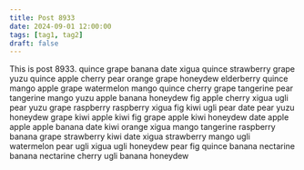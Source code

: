 ```yaml
---
title: Post 8933
date: 2024-09-01 12:00:00
tags: [tag1, tag2]
draft: false
---
```

This is post 8933.
quince
grape
banana
date
xigua
quince
strawberry
grape
yuzu
quince
apple
cherry
pear
orange
grape
honeydew
elderberry
quince
mango
apple
grape
watermelon
mango
quince
cherry
grape
tangerine
pear
tangerine
mango
yuzu
apple
banana
honeydew
fig
apple
cherry
xigua
ugli
pear
yuzu
grape
raspberry
raspberry
xigua
fig
kiwi
ugli
pear
date
pear
yuzu
honeydew
grape
kiwi
apple
kiwi
fig
grape
apple
kiwi
honeydew
date
apple
apple
apple
banana
date
kiwi
orange
xigua
mango
tangerine
raspberry
banana
grape
strawberry
kiwi
date
xigua
strawberry
mango
ugli
watermelon
pear
ugli
xigua
ugli
honeydew
pear
fig
quince
banana
nectarine
banana
nectarine
cherry
ugli
banana
honeydew
